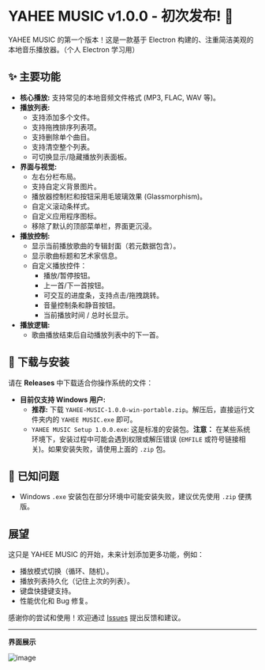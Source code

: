 # YAHEE MUSIC v1.0.0 - 初次发布! 🎉

YAHEE MUSIC 的第一个版本！这是一款基于 Electron 构建的、注重简洁美观的本地音乐播放器。（个人 Electron 学习用）

## ✨ 主要功能

*   **核心播放:** 支持常见的本地音频文件格式 (MP3, FLAC, WAV 等)。
*   **播放列表:**
    *   支持添加多个文件。
    *   支持拖拽排序列表项。
    *   支持删除单个曲目。
    *   支持清空整个列表。
    *   可切换显示/隐藏播放列表面板。
*   **界面与视觉:**
    *   左右分栏布局。
    *   支持自定义背景图片。
    *   播放器控制栏和按钮采用毛玻璃效果 (Glassmorphism)。
    *   自定义滚动条样式。
    *   自定义应用程序图标。
    *   移除了默认的顶部菜单栏，界面更沉浸。
*   **播放控制:**
    *   显示当前播放歌曲的专辑封面（若元数据包含）。
    *   显示歌曲标题和艺术家信息。
    *   自定义播放控件：
        *   播放/暂停按钮。
        *   上一首/下一首按钮。
        *   可交互的进度条，支持点击/拖拽跳转。
        *   音量控制条和静音按钮。
        *   当前播放时间 / 总时长显示。
*   **播放逻辑:**
    *   歌曲播放结束后自动播放列表中的下一首。

## 🚀 下载与安装

请在 **Releases** 中下载适合你操作系统的文件：

*   **目前仅支持 Windows 用户:**
    *   **推荐:** 下载 `YAHEE-MUSIC-1.0.0-win-portable.zip`。解压后，直接运行文件夹内的 `YAHEE MUSIC.exe` 即可。
    *   `YAHEE MUSIC Setup 1.0.0.exe`: 这是标准的安装包。**注意：** 在某些系统环境下，安装过程中可能会遇到权限或解压错误 (`EMFILE` 或符号链接相关)。如果安装失败，请使用上面的 `.zip` 包。

## 📝 已知问题

*   Windows `.exe` 安装包在部分环境中可能安装失败，建议优先使用 `.zip` 便携版。

## 展望

这只是 YAHEE MUSIC 的开始，未来计划添加更多功能，例如：

*   播放模式切换（循环、随机）。
*   播放列表持久化（记住上次的列表）。
*   键盘快捷键支持。
*   性能优化和 Bug 修复。

感谢你的尝试和使用！欢迎通过 [Issues](https://github.com/你的用户名/yahee-music-player/issues) 提出反馈和建议。

---
**界面展示**

![image](https://github.com/user-attachments/assets/b85b062e-7de8-45df-94a0-753a62602162)
